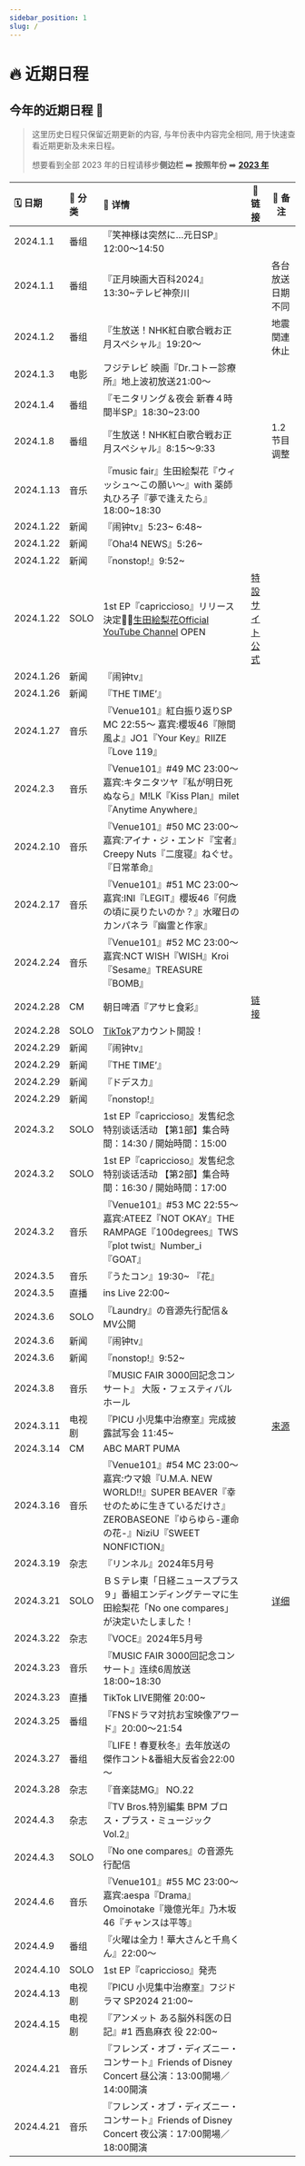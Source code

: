 ```yaml
---
sidebar_position: 1
slug: /
---
```


# 🔥 近期日程

## 今年的近期日程 🎉

> 这里历史日程只保留近期更新的内容, 与年份表中内容完全相同, 用于快速查看近期更新及未来日程。
>
> 想要看到全部 2023 年的日程请移步**侧边栏** ➡️ **按照年份** ➡️ **[2023 年](https://ikuchanfans.github.io/wiki/years/2023)**

| 🗓 日期     | 📌 分类 | 💛 详情                                                                                                                                                            |                            🔗 链接                             | 🔨 备注                                                                                                                                                       |
| :--------- | :------ | :----------------------------------------------------------------------------------------------------------------------------------------------------------------- | :------------------------------------------------------------: | ------------------------------------------------------------------------------------------------------------------------------------------------------------- |
| 2024.1.1 | 番组  | 『笑神様は突然に…元日SP』12:00～14:50| |  |
| 2024.1.1 | 番组  | 『正月映画大百科2024』13:30~テレビ神奈川| | 各台放送日期不同 |
| 2024.1.2 | 番组  | 『生放送！NHK紅白歌合戦お正月スペシャル』19:20～| | 地震関連休止 |
| 2024.1.3 | 电影   | フジテレビ 映画『Dr.コトー診療所』地上波初放送21:00〜   |       |                    |
| 2024.1.4 | 番组  | 『モニタリング＆夜会 新春４時間半SP』18:30~23:00 | |  |
| 2024.1.8 | 番组  | 『生放送！NHK紅白歌合戦お正月スペシャル』8:15〜9:33| | 1.2节目调整 |
| 2024.1.13 | 音乐  | 『music fair』生田絵梨花『ウィッシュ～この願い～』with 薬師丸ひろ子『夢で逢えたら』18:00~18:30| |  |
| 2024.1.22 | 新闻  | 『闹钟tv』5:23~ 6:48~| |  |
| 2024.1.22 | 新闻  | 『Oha!4 NEWS』5:26~| |  |
| 2024.1.22 | 新闻  | 『nonstop!』9:52~| |  |
| 2024.1.22 | SOLO  | 1st EP『capriccioso』リリース決定🎹✨[生田絵梨花Official YouTube Channel](https://www.youtube.com/@ikutaerikaofficial) OPEN| [特設サイト公式](https://erikaikuta.jp/s/m12/page/1st_ep_release?ima=0539) |  |
| 2024.1.26 | 新闻  | 『闹钟tv』| |  |
| 2024.1.26 | 新闻  | 『THE TIME’』| |  |
| 2024.1.27 | 音乐  | 『Venue101』紅白振り返りSP MC 22:55～ 嘉宾:櫻坂46『隙間風よ』JO1『Your Key』RIIZE『Love 119』 | |  |
| 2024.2.3 | 音乐  | 『Venue101』#49 MC 23:00～ 嘉宾:キタニタツヤ『私が明日死ぬなら』M!LK『Kiss Plan』milet『Anytime Anywhere』 | |  |
| 2024.2.10 | 音乐  | 『Venue101』#50 MC 23:00～ 嘉宾:アイナ・ジ・エンド『宝者』Creepy Nuts『二度寝』ねぐせ。『日常革命』 | |  |
| 2024.2.17 | 音乐  | 『Venue101』#51 MC 23:00～ 嘉宾:INI『LEGIT』櫻坂46『何歳の頃に戻りたいのか？』水曜日のカンパネラ『幽霊と作家』 | |  |
| 2024.2.24 | 音乐  | 『Venue101』#52 MC 23:00～ 嘉宾:NCT WISH『WISH』Kroi『Sesame』TREASURE『BOMB』 | |  |
| 2024.2.28 | CM  | 朝日啤酒『アサヒ食彩』 | [链接](https://www.asahibeer.co.jp/shokusai/)|  |
| 2024.2.28 | SOLO  | [TikTok](https://www.tiktok.com/@ikutaerikaofficial)アカウント開設！ | |  |
| 2024.2.29 | 新闻  | 『闹钟tv』| |  |
| 2024.2.29 | 新闻  | 『THE TIME’』| |  |
| 2024.2.29 | 新闻  | 『ドデスカ』| |  |
| 2024.2.29 | 新闻  | 『nonstop!』| |  |
| 2024.3.2 | SOLO  | 1st EP『capriccioso』发售纪念特别谈话活动 【第1部】集合時間：14:30 / 開始時間：15:00 | |  |
| 2024.3.2 | SOLO  | 1st EP『capriccioso』发售纪念特别谈话活动 【第2部】集合時間：16:30 / 開始時間：17:00 | |  |
| 2024.3.2 | 音乐  | 『Venue101』#53 MC 22:55～ 嘉宾:ATEEZ『NOT OKAY』THE RAMPAGE『100degrees』TWS『plot twist』Number_i『GOAT』 | |  |
| 2024.3.5 | 音乐  | 『うたコン』19:30~ 『花』 | |  |
| 2024.3.5 | 直播  | ins Live 22:00~ | |  |
| 2024.3.6 | SOLO  | 『Laundry』の音源先行配信＆MV公開 | |  |
| 2024.3.6 | 新闻  | 『闹钟tv』| |  |
| 2024.3.6 | 新闻  | 『nonstop!』9:52~| |  |
| 2024.3.8 | 音乐  | 『MUSIC FAIR 3000回記念コンサート』 大阪・フェスティバルホール | |  |
| 2024.3.11 | 电视剧 |『PICU 小児集中治療室』完成披露試写会 11:45~ | | [来源](https://shishakai.blogspot.com/2024/03/picu-2024.html) |  
| 2024.3.14 | CM  | ABC MART PUMA | |  |
| 2024.3.16 | 音乐  | 『Venue101』#54 MC 23:00～ 嘉宾:ウマ娘『U.M.A. NEW WORLD!!』SUPER BEAVER『幸せのために生きているだけさ』ZEROBASEONE『ゆらゆら-運命の花-』NiziU『SWEET NONFICTION』 | |  |
| 2024.3.19 | 杂志  | 『リンネル』2024年5月号 | |  |
| 2024.3.21 | SOLO  | ＢＳテレ東「日経ニュースプラス９」番組エンディングテーマに生田絵梨花「No one compares」が決定いたしました！ | | [详细](https://erikaikuta.jp/s/m12/news/detail/10320?ima=2135) |
| 2024.3.22 | 杂志  | 『VOCE』2024年5月号 | |  |
| 2024.3.23 | 音乐  | 『MUSIC FAIR 3000回記念コンサート』连续6周放送 18:00~18:30  | |  |
| 2024.3.23 | 直播  | TikTok LIVE開催 20:00~ | |  |
| 2024.3.25 | 番组  | 『FNSドラマ対抗お宝映像アワード』20:00～21:54| |  |
| 2024.3.27 | 番组  | 『LIFE！春夏秋冬』去年放送の傑作コント&番組大反省会22:00～| |  |
| 2024.3.28 | 杂志  | 『音楽誌MG』 NO.22 | |  |
| 2024.4.3 | 杂志  | 『TV Bros.特別編集 BPM ブロス・プラス・ミュージック Vol.2』 | |  |
| 2024.4.3 | SOLO  | 『No one compares』の音源先行配信 | |  |
| 2024.4.6 | 音乐  | 『Venue101』#55 MC 23:00～ 嘉宾:aespa『Drama』Omoinotake『幾億光年』乃木坂46『チャンスは平等』 | |  |
| 2024.4.9 | 番组  | 『火曜は全力！華大さんと千鳥くん』22:00～| |  |
| 2024.4.10 | SOLO  | 1st EP『capriccioso』発売| |  |
| 2024.4.13 | 电视剧 |『PICU 小児集中治療室』フジドラマ SP2024 21:00~ | |  |
| 2024.4.15 | 电视剧 |『アンメット ある脳外科医の日記』#1 西島麻衣 役 22:00~ | |  |
| 2024.4.21 | 音乐  | 『フレンズ・オブ・ディズニー・コンサート』Friends of Disney Concert 昼公演：13:00開場／14:00開演 | |  |
| 2024.4.21 | 音乐  | 『フレンズ・オブ・ディズニー・コンサート』Friends of Disney Concert 夜公演：17:00開場／18:00開演 | |  |



